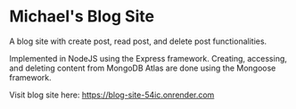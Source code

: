 # Michael's Blog Site
A blog site with create post, read post, and delete post functionalities.

Implemented in NodeJS using the Express framework. Creating, accessing, and deleting content from MongoDB Atlas are done using the Mongoose framework.

Visit blog site here: https://blog-site-54ic.onrender.com
